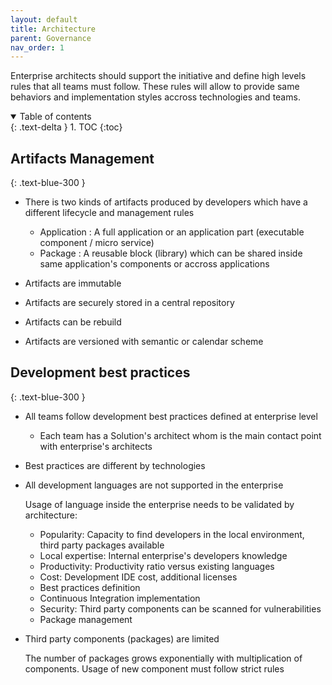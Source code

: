 ```yaml
---
layout: default
title: Architecture
parent: Governance
nav_order: 1
---
```


Enterprise architects should support the initiative and define high levels rules that all teams must follow. These rules will allow to provide same behaviors and implementation styles accross technologies and teams.

<details open markdown="block">
  <summary>
    Table of contents
  </summary>
  {: .text-delta }
1. TOC
{:toc}
</details>

## Artifacts Management
{: .text-blue-300 }

* There is two kinds of artifacts produced by developers which have a different lifecycle and management rules

  * Application : A full application or an application part (executable component / micro service)
  * Package : A reusable block (library) which can be shared inside same application's components or accross applications

* Artifacts are immutable

* Artifacts are securely stored in a central repository

* Artifacts can be rebuild

* Artifacts are versioned with semantic or calendar scheme

## Development best practices
{: .text-blue-300 }

* All teams follow development best practices defined at enterprise level

  * Each team has a Solution's architect whom is the main contact point with enterprise's architects

* Best practices are different by technologies

* All development languages are not supported in the enterprise

  Usage of language inside the enterprise needs to be validated by architecture:

    * Popularity: Capacity to find developers in the local environment, third party packages available
    * Local expertise: Internal enterprise's developers knowledge
    * Productivity: Productivity ratio versus existing languages
    * Cost: Development IDE cost, additional licenses
    * Best practices definition
    * Continuous Integration implementation
    * Security: Third party components can be scanned for vulnerabilities
    * Package management

* Third party components (packages) are limited

  The number of packages grows exponentially with multiplication of components. Usage of new component must follow strict rules

